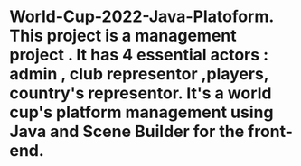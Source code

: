 # World-Cup-2022-Java-Platoform. This project is a management project . It has 4 essential actors : admin , club representor ,players, country's representor. It's a world cup's platform management using Java and Scene Builder for the front-end.
